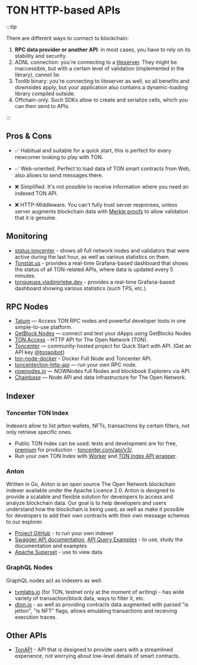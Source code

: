 # TON HTTP-based APIs

:::tip

There are different ways to connect to blockchain:
1. **RPC data provider or another API**: in most cases, you have to *rely* on its stability and security.
2. ADNL connection: you're connecting to a [liteserver](/participate/run-nodes/liteserver). They might be inaccessible, but with a certain level of validation (implemented in the library), cannot lie.
3. Tonlib binary: you're connecting to liteserver as well, so all benefits and downsides apply, but your application also contains a dynamic-loading library compiled outside.
4. Offchain-only. Such SDKs allow to create and serialize cells, which you can then send to APIs.

:::

## Pros & Cons

- ✅ Habitual and suitable for a quick start, this is perfect for every newcomer looking to play with TON.
- ✅ Web-oriented. Perfect to load data of TON smart contracts from Web, also allows to send messages there.

- ❌ Simplified. It's not possible to receive information where you need an indexed TON API.
- ❌ HTTP-Middleware. You can't fully trust server responses, unless server augments blockchain data with [Merkle proofs](/develop/data-formats/proofs) to allow validation that it is genuine.

## Monitoring

* [status.toncenter](https://status.toncenter.com/) - shows all full network nodes and validators that were active during the last hour, as well as various statistics on them.
* [Tonstat.us](https://tonstat.us/) - provides a real-time Grafana-based dashboard that shows the status of all TON-related APIs, where data is updated every 5 minutes.
* [tonqueues.vladimirlebe.dev](https://tonqueues.vladimirlebe.dev/) - provides a real-time Grafana-based dashboard showing various statistics (such TPS, etc.).

## RPC Nodes

* [Tatum](https://docs.tatum.io/reference/rpc-ton) — Access TON RPC nodes and powerful developer tools in one simple-to-use platform.
* [GetBlock Nodes](https://getblock.io/nodes/ton/) — connect and test your dApps using GetBlocks Nodes
* [TON Access](https://www.orbs.com/ton-access/) - HTTP API for The Open Network (TON).
* [Toncenter](https://toncenter.com/api/v2/) — community-hosted project for Quick Start with API. (Get an API key [@tonapibot](https://t.me/tonapibot))
* [ton-node-docker](https://github.com/fmira21/ton-node-docker) - Docker Full Node and Toncenter API.
* [toncenter/ton-http-api](https://github.com/toncenter/ton-http-api) — run your own RPC node. 
* [nownodes.io](https://nownodes.io/nodes) — NOWNodes full Nodes and blockbook Explorers via API.
* [Chainbase](https://chainbase.com/chainNetwork/TON) — Node API and data infrastructure for The Open Network.

## Indexer

### Toncenter TON Index

Indexers allow to list jetton wallets, NFTs, transactions by certain filters, not only retrieve specific ones.

- Public TON Index can be used: tests and development are for free, [premium](https://t.me/tonapibot) for production - [toncenter.com/api/v3/](https://toncenter.com/api/v3/).
- Run your own TON Index with [Worker](https://github.com/toncenter/ton-index-worker/tree/36134e7376986c5517ee65e6a1ddd54b1c76cdba) and [TON Index API wrapper](https://github.com/toncenter/ton-indexer).

### Anton

Written in Go, Anton is an open source The Open Network blockchain indexer available under the Apache Licence 2.0. Anton is designed to provide a scalable and flexible solution for developers to access and analyze blockchain data. Our goal is to help developers and users understand how the blockchain is being used, as well as make it possible for developers to add their own contracts with their own message schemas to our explorer.

* [Project GitHub](https://github.com/tonindexer/anton) - to run your own indexer
* [Swagger API documentation](https://github.com/tonindexer/anton), [API Query Examples](https://github.com/tonindexer/anton/blob/main/docs/API.md) - to use, study the documentation and examples
* [Apache Superset](https://github.com/tonindexer/anton) - use to view data

### GraphQL Nodes

GraphQL nodes act as indexers as well.

* [tvmlabs.io](https://ton-testnet.tvmlabs.dev/graphql) (for TON, testnet only at the moment of writing) - has wide variety of transaction/block data, ways to filter it, etc.
* [dton.io](https://dton.io/graphql) - as well as providing contracts data augmented with parsed "is jetton", "is NFT" flags, allows emulating transactions and receiving execution traces.

## Other APIs

* [TonAPI](https://docs.tonconsole.com/tonapi/api-v2) - API that is designed to provide users with a streamlined experience, not worrying about low-level details of smart contracts.
